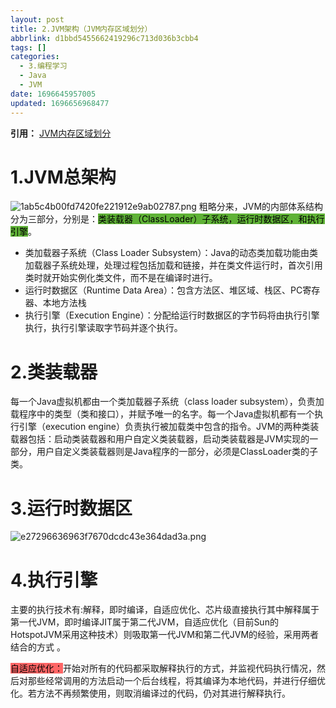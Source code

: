 ```yaml
---
layout: post
title: 2.JVM架构（JVM内存区域划分）
abbrlink: d1bbd5455662419296c713d036b3cbb4
tags: []
categories:
  - 3.编程学习
  - Java
  - JVM
date: 1696645957005
updated: 1696656968477
---
```


**引用：**
[JVM内存区域划分](https://blog.csdn.net/qq_41701956/article/details/80020103)

# 1.JVM总架构

![1ab5c4b00fd7420fe221912e9ab02787.png](/resources/6a8244cf04d14d1385887117577378b5.png)
粗略分来，JVM的内部体系结构分为三部分，分别是：<mark style="background: #5fb236">类装载器（ClassLoader）子系统，运行时数据区，和执行引擎</mark>。

- 类加载器子系统（Class Loader Subsystem）：Java的动态类加载功能由类加载器子系统处理，处理过程包括加载和链接，并在类文件运行时，首次引用类时就开始实例化类文件，而不是在编译时进行。
- 运行时数据区（Runtime Data Area）：包含方法区、堆区域、栈区、PC寄存器、本地方法栈
- 执行引擎（Execution Engine）：分配给运行时数据区的字节码将由执行引擎执行，执行引擎读取字节码并逐个执行。

# 2.类装载器

每一个Java虚拟机都由一个类加载器子系统（class loader subsystem），负责加载程序中的类型（类和接口），并赋予唯一的名字。每一个Java虚拟机都有一个执行引擎（execution engine）负责执行被加载类中包含的指令。JVM的两种类装载器包括：启动类装载器和用户自定义类装载器，启动类装载器是JVM实现的一部分，用户自定义类装载器则是Java程序的一部分，必须是ClassLoader类的子类。

# 3.运行时数据区

![e27296636963f7670dcdc43e364dad3a.png](/resources/8a0e74f670e84d55ba714a327bc85886.png)

# 4.执行引擎

主要的执行技术有:解释，即时编译，自适应优化、芯片级直接执行其中解释属于第一代JVM，即时编译JIT属于第二代JVM，自适应优化（目前Sun的HotspotJVM采用这种技术）则吸取第一代JVM和第二代JVM的经验，采用两者结合的方式 。

<mark style="background: #ff6666">自适应优化：</mark>开始对所有的代码都采取解释执行的方式，并监视代码执行情况，然后对那些经常调用的方法启动一个后台线程，将其编译为本地代码，并进行仔细优化。若方法不再频繁使用，则取消编译过的代码，仍对其进行解释执行。
